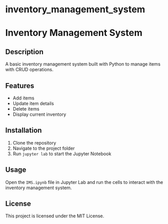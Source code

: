 # inventory_management_system
# Inventory Management System

## Description
A basic inventory management system built with Python to manage items with CRUD operations.

## Features
- Add items
- Update item details
- Delete items
- Display current inventory

## Installation
1. Clone the repository
2. Navigate to the project folder
3. Run `jupyter lab` to start the Jupyter Notebook

## Usage
Open the `IMS.ipynb` file in Jupyter Lab and run the cells to interact with the inventory management system.

## License
This project is licensed under the MIT License.
